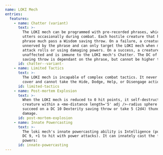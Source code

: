 ```yaml
---
name: LOKI Mech
entries:
  features:
    - name: Chatter (variant)
      text: >-
        The LOKI mech can be programmed with pre-recorded phrases, which it
        utters occasionally during combat. Each hostile creature that hears the
        phrase much pass a Wisdom saving throw. On a failure, a creature becomes
        unnerved by the phrase and can only target the LOKI mech when making
        attack rolls or using damaging powers. On a success, a creature is
        unaffected and is immune to the LOKI mech's Chatter. The DC of the
        saving throw is dependant on the phrase, but cannot be higher than 12.
      id: chatter--variant-
    - name: Limited Tactics
      text: >-
        The LOKI mech is incapable of complex combat tactics. It never seeks
        cover and cannot take the Hide, Dodge, Help, or Disengage actions.
      id: limited-tactics
    - name: Post-mortem Explosion
      text: >-
        When the LOKI mech is reduced to 0 hit points, it self-destructs. Each
        creature within a <me-distance length='5' adj />-radius sphere must
        succeed on a DC 10 Dexterity saving throw or take 5 (2d4) thunder
        damage.
      id: post-mortem-explosion
    - name: Innate Powercasting
      text: >-
        The loki mech's innate powercasting ability is Intelligence (power save
        DC 9, +1 to hit with power attacks). It can innately cast the following
        powers:
      id: innate-powercasting
---
```

